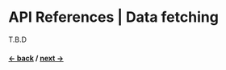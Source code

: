 # API References | Data fetching

T.B.D

#### [<- back](./api-references-cli) / [next ->](./api-references-error)
